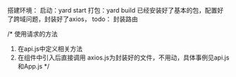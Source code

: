 搭建环境：
启动：yard start
打包：yard build
已经安装好了基本的包，配置好了跨域问题，封装好了axios，
todo： 封装路由

/*
   使用请求的方法
   1. 在api.js中定义相关方法
   2. 在组件中引入后直接调用
   axios.js为封装好的文件，不用动，具体事例见api.js和App.js
*/

